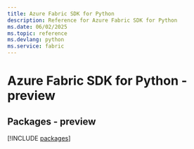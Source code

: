 ```yaml
---
title: Azure Fabric SDK for Python
description: Reference for Azure Fabric SDK for Python
ms.date: 06/02/2025
ms.topic: reference
ms.devlang: python
ms.service: fabric
---
```

# Azure Fabric SDK for Python - preview
## Packages - preview
[!INCLUDE [packages](fabric-index.md)]